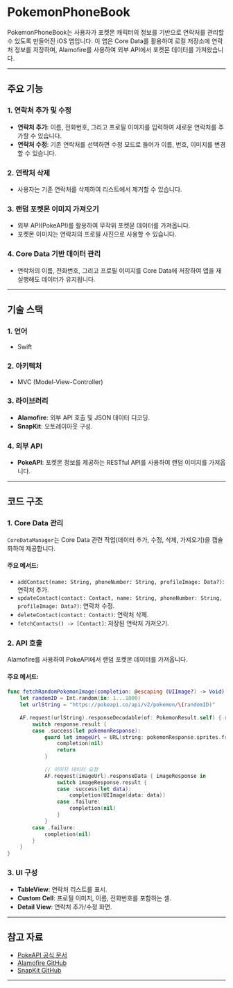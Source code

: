 # PokemonPhoneBook

PokemonPhoneBook는 사용자가 포켓몬 캐릭터의 정보를 기반으로 연락처를 관리할 수 있도록 만들어진 iOS 앱입니다. 이 앱은 Core Data를 활용하여 로컬 저장소에 연락처 정보를 저장하며, Alamofire를 사용하여 외부 API에서 포켓몬 데이터를 가져왔습니다.

---

## 주요 기능

### 1. 연락처 추가 및 수정
- **연락처 추가**: 이름, 전화번호, 그리고 프로필 이미지를 입력하여 새로운 연락처를 추가할 수 있습니다.
- **연락처 수정**: 기존 연락처를 선택하면 수정 모드로 들어가 이름, 번호, 이미지를 변경할 수 있습니다.

### 2. 연락처 삭제
- 사용자는 기존 연락처를 삭제하여 리스트에서 제거할 수 있습니다.

### 3. 랜덤 포켓몬 이미지 가져오기
- 외부 API(PokeAPI)를 활용하여 무작위 포켓몬 데이터를 가져옵니다.
- 포켓몬 이미지는 연락처의 프로필 사진으로 사용할 수 있습니다.

### 4. Core Data 기반 데이터 관리
- 연락처의 이름, 전화번호, 그리고 프로필 이미지를 Core Data에 저장하여 앱을 재실행해도 데이터가 유지됩니다.

---

## 기술 스택

### 1. **언어**
- Swift

### 2. **아키텍처**
- MVC (Model-View-Controller)

### 3. **라이브러리**
- **Alamofire**: 외부 API 호출 및 JSON 데이터 디코딩.
- **SnapKit**: 오토레이아웃 구성.

### 4. **외부 API**
- **PokeAPI**: 포켓몬 정보를 제공하는 RESTful API를 사용하여 랜덤 이미지를 가져옵니다.

---

## 코드 구조

### 1. **Core Data 관리**
`CoreDataManager`는 Core Data 관련 작업(데이터 추가, 수정, 삭제, 가져오기)을 캡슐화하여 제공합니다.

#### 주요 메서드:
- `addContact(name: String, phoneNumber: String, profileImage: Data?)`: 연락처 추가.
- `updateContact(contact: Contact, name: String, phoneNumber: String, profileImage: Data?)`: 연락처 수정.
- `deleteContact(contact: Contact)`: 연락처 삭제.
- `fetchContacts() -> [Contact]`: 저장된 연락처 가져오기.

### 2. **API 호출**
Alamofire를 사용하여 PokeAPI에서 랜덤 포켓몬 데이터를 가져옵니다.

#### 주요 메서드:
```swift
func fetchRandomPokemonImage(completion: @escaping (UIImage?) -> Void) {
    let randomID = Int.random(in: 1...1000)
    let urlString = "https://pokeapi.co/api/v2/pokemon/\(randomID)"
    
    AF.request(urlString).responseDecodable(of: PokemonResult.self) { response in
        switch response.result {
        case .success(let pokemonResponse):
            guard let imageUrl = URL(string: pokemonResponse.sprites.frontDefault) else {
                completion(nil)
                return
            }
            
            // 이미지 데이터 요청
            AF.request(imageUrl).responseData { imageResponse in
                switch imageResponse.result {
                case .success(let data):
                    completion(UIImage(data: data))
                case .failure:
                    completion(nil)
                }
            }
        case .failure:
            completion(nil)
        }
    }
}
```

### 3. **UI 구성**
- **TableView**: 연락처 리스트를 표시.
- **Custom Cell**: 프로필 이미지, 이름, 전화번호를 포함하는 셀.
- **Detail View**: 연락처 추가/수정 화면.

---

## 참고 자료
- [PokeAPI 공식 문서](https://pokeapi.co/)
- [Alamofire GitHub](https://github.com/Alamofire/Alamofire)
- [SnapKit GitHub](https://github.com/SnapKit/SnapKit)

---

